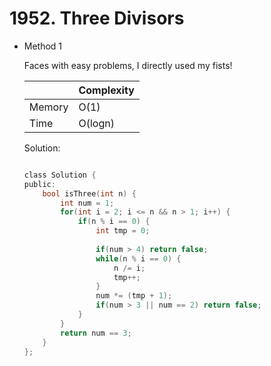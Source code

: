 # 1952. Three Divisors
- Method 1

    Faces with easy problems, I directly used my fists!

    | |   Complexity  |
    | ----------- | ----------- | 
    |  Memory     | O(1) | 
    |      Time       |  O(logn) | 


    Solution:

    ``` h

    class Solution {
    public:
        bool isThree(int n) {
            int num = 1;
            for(int i = 2; i <= n && n > 1; i++) {
                if(n % i == 0) {
                    int tmp = 0;
                    
                    if(num > 4) return false;
                    while(n % i == 0) {
                        n /= i;
                        tmp++;
                    } 
                    num *= (tmp + 1);
                    if(num > 3 || num == 2) return false;
                }
            }
            return num == 3;
        }
    };

    ```

<!-- - Method 2

    This is another method.

    | |   Complexity  |
    | ----------- | ----------- | 
    |  Memory     | O(n) | 
    |      Time       |  O(n) | 


    Solution:

    ``` h



    ```

- Additional Knowledge:
       
    Here are some additional knowledge.



<br> -->